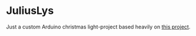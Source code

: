 # JuliusLys
Just a custom Arduino christmas light-project based heavily on [this project](http://tech.cyborg5.com/2014/01/08/programmable-christmas-lights-using-arduino-and-neopixels/).
